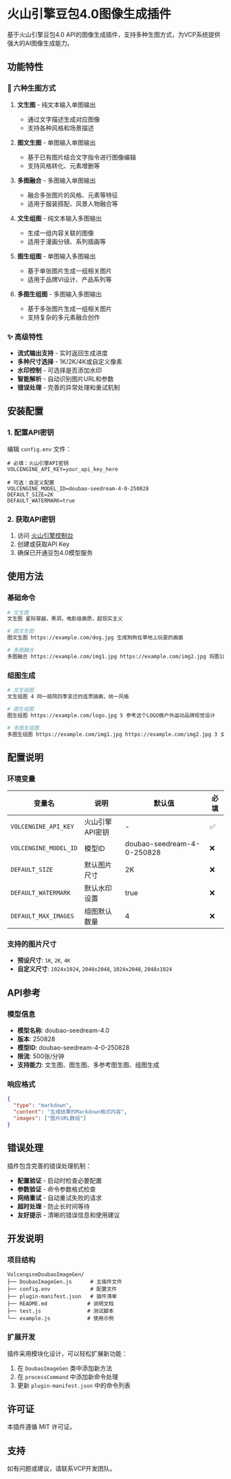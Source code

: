 # 火山引擎豆包4.0图像生成插件

基于火山引擎豆包4.0 API的图像生成插件，支持多种生图方式，为VCP系统提供强大的AI图像生成能力。

## 功能特性

### 🎨 六种生图方式

1. **文生图** - 纯文本输入单图输出
   - 通过文字描述生成对应图像
   - 支持各种风格和场景描述

2. **图文生图** - 单图输入单图输出  
   - 基于已有图片结合文字指令进行图像编辑
   - 支持风格转化、元素增删等

3. **多图融合** - 多图输入单图输出
   - 融合多张图片的风格、元素等特征
   - 适用于服装搭配、风景人物融合等

4. **文生组图** - 纯文本输入多图输出
   - 生成一组内容关联的图像
   - 适用于漫画分镜、系列插画等

5. **图生组图** - 单图输入多图输出
   - 基于单张图片生成一组相关图片
   - 适用于品牌VI设计、产品系列等

6. **多图生组图** - 多图输入多图输出
   - 基于多张图片生成一组相关图片
   - 支持复杂的多元素融合创作

### ✨ 高级特性

- **流式输出支持** - 实时返回生成进度
- **多种尺寸选择** - 1K/2K/4K或自定义像素
- **水印控制** - 可选择是否添加水印
- **智能解析** - 自动识别图片URL和参数
- **错误处理** - 完善的异常处理和重试机制

## 安装配置

### 1. 配置API密钥

编辑 `config.env` 文件：

```env
# 必填：火山引擎API密钥
VOLCENGINE_API_KEY=your_api_key_here

# 可选：自定义配置
VOLCENGINE_MODEL_ID=doubao-seedream-4-0-250828
DEFAULT_SIZE=2K
DEFAULT_WATERMARK=true
```

### 2. 获取API密钥

1. 访问 [火山引擎控制台](https://console.volcengine.com/ark/region:ark+cn-beijing/apiKey)
2. 创建或获取API Key
3. 确保已开通豆包4.0模型服务

## 使用方法

### 基础命令

```bash
# 文生图
文生图 星际穿越，黑洞，电影级画质，超现实主义

# 图文生图  
图文生图 https://example.com/dog.jpg 生成狗狗在草地上玩耍的画面

# 多图融合
多图融合 https://example.com/img1.jpg https://example.com/img2.jpg 将图1的服装换为图2的服装
```

### 组图生成

```bash
# 文生组图
文生组图 4 同一庭院四季变迁的连贯插画，统一风格

# 图生组图
图生组图 https://example.com/logo.jpg 5 参考这个LOGO做户外运动品牌视觉设计

# 多图生组图  
多图生组图 https://example.com/img1.jpg https://example.com/img2.jpg 3 女孩和奶牛玩偶在游乐园的系列场景
```

## 配置说明

### 环境变量

| 变量名 | 说明 | 默认值 | 必填 |
|--------|------|--------|------|
| `VOLCENGINE_API_KEY` | 火山引擎API密钥 | - | ✅ |
| `VOLCENGINE_MODEL_ID` | 模型ID | doubao-seedream-4-0-250828 | ❌ |
| `DEFAULT_SIZE` | 默认图片尺寸 | 2K | ❌ |
| `DEFAULT_WATERMARK` | 默认水印设置 | true | ❌ |
| `DEFAULT_MAX_IMAGES` | 组图默认数量 | 4 | ❌ |



### 支持的图片尺寸

- **预设尺寸**: `1K`, `2K`, `4K`
- **自定义尺寸**: `1024x1024`, `2048x2048`, `1024x2048`, `2048x1024`

## API参考

### 模型信息

- **模型名称**: doubao-seedream-4.0
- **版本**: 250828  
- **模型ID**: doubao-seedream-4-0-250828
- **限流**: 500张/分钟
- **支持能力**: 文生图、图生图、多参考图生图、组图生成

### 响应格式

```json
{
  "type": "markdown",
  "content": "生成结果的Markdown格式内容",
  "images": ["图片URL数组"]
}
```

## 错误处理

插件包含完善的错误处理机制：

- **配置验证** - 启动时检查必要配置
- **参数验证** - 命令参数格式检查  
- **网络重试** - 自动重试失败的请求
- **超时处理** - 防止长时间等待
- **友好提示** - 清晰的错误信息和使用建议

## 开发说明

### 项目结构

```
VolcengineDoubaoImageGen/
├── DoubaoImageGen.js      # 主插件文件
├── config.env             # 配置文件
├── plugin-manifest.json   # 插件清单
├── README.md             # 说明文档
├── test.js               # 测试脚本
└── example.js            # 使用示例
```

### 扩展开发

插件采用模块化设计，可以轻松扩展新功能：

1. 在 `DoubaoImageGen` 类中添加新方法
2. 在 `processCommand` 中添加新命令处理
3. 更新 `plugin-manifest.json` 中的命令列表

## 许可证

本插件遵循 MIT 许可证。

## 支持

如有问题或建议，请联系VCP开发团队。